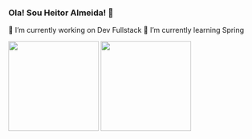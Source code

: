 ### Ola! Sou Heitor Almeida! 👋
  🔭 I’m currently working on Dev Fullstack
 🌱 I’m currently learning Spring
  <div>
  <img height="180em" src="https://github-readme-stats.vercel.app/api?username=Heitorallmeida&count_private=true&show_icons=true&theme=merko&include_all_commits=true"/>
  <img height="180em" src="https://github-readme-stats.vercel.app/api/top-langs/?username=Heitorallmeida&count_private=true&layout=compact&langs_count=9&theme=merko"/>
  </div>
